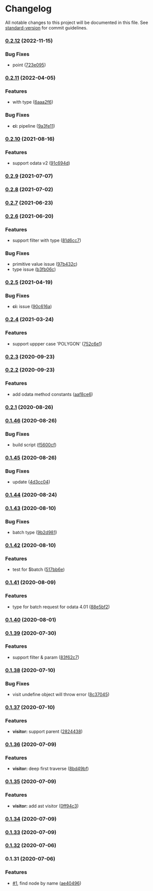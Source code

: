 # Changelog

All notable changes to this project will be documented in this file. See [standard-version](https://github.com/conventional-changelog/standard-version) for commit guidelines.

### [0.2.12](https://github.com/Soontao/odata-v4-parser/compare/v0.2.11...v0.2.12) (2022-11-15)


### Bug Fixes

* point ([723e095](https://github.com/Soontao/odata-v4-parser/commit/723e0955cbabee81cd4d36abecf9bd75a0a0660e))

### [0.2.11](https://github.com/Soontao/odata-v4-parser/compare/v0.2.10...v0.2.11) (2022-04-05)


### Features

* with type ([6aaa2f6](https://github.com/Soontao/odata-v4-parser/commit/6aaa2f61dc0f410c2f5341b0f88f63db727580fd))


### Bug Fixes

* **ci:** pipeline ([9a3fe11](https://github.com/Soontao/odata-v4-parser/commit/9a3fe11f2f1a22efbc8e0e645ec9fe7307e2bad1))

### [0.2.10](https://github.com/Soontao/odata-v4-parser/compare/v0.2.9...v0.2.10) (2021-08-16)


### Features

* support odata v2 ([91c694d](https://github.com/Soontao/odata-v4-parser/commit/91c694d4a48fbeba3a099b58477b7406ddcb2a4d))

### [0.2.9](https://github.com/Soontao/odata-v4-parser/compare/v0.2.8...v0.2.9) (2021-07-07)

### [0.2.8](https://github.com/Soontao/odata-v4-parser/compare/v0.2.7...v0.2.8) (2021-07-02)

### [0.2.7](https://github.com/Soontao/odata-v4-parser/compare/v0.2.6...v0.2.7) (2021-06-23)

### [0.2.6](https://github.com/Soontao/odata-v4-parser/compare/v0.2.5...v0.2.6) (2021-06-20)


### Features

* support filter with type ([81d6cc7](https://github.com/Soontao/odata-v4-parser/commit/81d6cc72c297c2be561da662e66c9381a9c62f8e))


### Bug Fixes

* primitive value issue ([97b432c](https://github.com/Soontao/odata-v4-parser/commit/97b432cb77be305ef822161951d9f1f46fdfc1cc))
* type issue ([b3fb06c](https://github.com/Soontao/odata-v4-parser/commit/b3fb06cf59928f0a3c51ee7aeb1de5ddd68487d4))

### [0.2.5](https://github.com/Soontao/odata-v4-parser/compare/v0.2.4...v0.2.5) (2021-04-19)


### Bug Fixes

* **ci:** issue ([90c616a](https://github.com/Soontao/odata-v4-parser/commit/90c616a6b4872ad97700b487cd2fdd9b8fa7547d))

### [0.2.4](https://github.com/Soontao/odata-v4-parser/compare/v0.2.3...v0.2.4) (2021-03-24)


### Features

* support uppper case 'POLYGON' ([752c6e1](https://github.com/Soontao/odata-v4-parser/commit/752c6e1463c21b19b45dec1aacd94b3af525fcbd))

### [0.2.3](https://github.com/Soontao/odata-v4-parser/compare/v0.2.2...v0.2.3) (2020-09-23)

### [0.2.2](https://github.com/Soontao/odata-v4-parser/compare/v0.2.1...v0.2.2) (2020-09-23)


### Features

* add odata method constants ([aaf8ce6](https://github.com/Soontao/odata-v4-parser/commit/aaf8ce6d61ede52226f2593050bb02cacf27fc7c))

### [0.2.1](https://github.com/Soontao/odata-v4-parser/compare/v0.1.46...v0.2.1) (2020-08-26)

### [0.1.46](https://github.com/Soontao/odata-v4-parser/compare/v0.1.45...v0.1.46) (2020-08-26)


### Bug Fixes

* build script ([f5600cf](https://github.com/Soontao/odata-v4-parser/commit/f5600cf418c832572e6b6cf5181cffd35908b7c5))

### [0.1.45](https://github.com/Soontao/odata-v4-parser/compare/v0.1.44...v0.1.45) (2020-08-26)


### Bug Fixes

* update ([4d3cc04](https://github.com/Soontao/odata-v4-parser/commit/4d3cc040d7d5ffd67aff0d964483099a41cddc6f))

### [0.1.44](https://github.com/Soontao/odata-v4-parser/compare/v0.1.43...v0.1.44) (2020-08-24)

### [0.1.43](https://github.com/Soontao/odata-v4-parser/compare/v0.1.42...v0.1.43) (2020-08-10)


### Bug Fixes

* batch type ([9b2d981](https://github.com/Soontao/odata-v4-parser/commit/9b2d9819ab9b8e56ec7fe7aa2b7d85f85154c5ec))

### [0.1.42](https://github.com/Soontao/odata-v4-parser/compare/v0.1.41...v0.1.42) (2020-08-10)


### Features

* test for $batch ([517bb6e](https://github.com/Soontao/odata-v4-parser/commit/517bb6ebab4d5bdaba825c6c1d685643a6a00183))

### [0.1.41](https://github.com/Soontao/odata-v4-parser/compare/v0.1.40...v0.1.41) (2020-08-09)


### Features

* type for batch request for odata 4.01 ([88e5bf2](https://github.com/Soontao/odata-v4-parser/commit/88e5bf25a084fb389879088f468727befe6c8e70))

### [0.1.40](https://github.com/Soontao/odata-v4-parser/compare/v0.1.39...v0.1.40) (2020-08-01)

### [0.1.39](https://github.com/Soontao/odata-v4-parser/compare/v0.1.38...v0.1.39) (2020-07-30)


### Features

* support filter & param ([83f62c7](https://github.com/Soontao/odata-v4-parser/commit/83f62c78c73433af6c4575dd00aa01d57dd4dc43))

### [0.1.38](https://github.com/Soontao/odata-v4-parser/compare/v0.1.37...v0.1.38) (2020-07-10)


### Bug Fixes

* visit undefine object will throw error ([8c37045](https://github.com/Soontao/odata-v4-parser/commit/8c37045f3734950fad052369b77e83d0571e240e))

### [0.1.37](https://github.com/Soontao/odata-v4-parser/compare/v0.1.36...v0.1.37) (2020-07-10)


### Features

* **visitor:** support parent ([2824438](https://github.com/Soontao/odata-v4-parser/commit/2824438824b26d5efd13dfc82964f6d66d6155fd))

### [0.1.36](https://github.com/Soontao/odata-v4-parser/compare/v0.1.35...v0.1.36) (2020-07-09)


### Features

* **visitor:** deep first traverse ([8bd49bf](https://github.com/Soontao/odata-v4-parser/commit/8bd49bfa37ec419419c6336ae36bb216abdca79d))

### [0.1.35](https://github.com/Soontao/odata-v4-parser/compare/v0.1.34...v0.1.35) (2020-07-09)


### Features

* **visitor:** add ast visitor ([0ff94c3](https://github.com/Soontao/odata-v4-parser/commit/0ff94c3be04d25b898f09aa4f2abf73ac49f8c2c))

### [0.1.34](https://github.com/Soontao/odata-v4-parser/compare/v0.1.33...v0.1.34) (2020-07-09)

### [0.1.33](https://github.com/Soontao/odata-v4-parser/compare/v0.1.32...v0.1.33) (2020-07-09)

### [0.1.32](https://github.com/Soontao/odata-v4-parser/compare/v0.1.31...v0.1.32) (2020-07-06)

### 0.1.31 (2020-07-06)


### Features

* [#1](https://github.com/Soontao/odata-v4-parser/issues/1), find node by name ([ae40496](https://github.com/Soontao/odata-v4-parser/commit/ae40496c9acc40abccc9115848819a011ac1a6b3))
